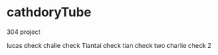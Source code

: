 # cathdoryTube
304 project 

lucas check
chalie check
Tiantai check
tian check two
charlie check 2


